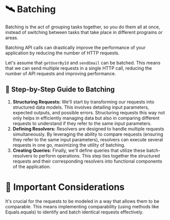 🛰️ Batching
===========

Batching is the act of grouping tasks together, so you do them all at once, instead of switching between tasks that take place in different programs or areas.

Batching API calls can drastically improve the performance of your application by reducing the number of HTTP requests.

Let's assume that `getUserById` and `sendEmail` can be batched. This means that we can send multiple requests in a single HTTP call, reducing the number of API requests and improving performance.

🐾 Step-by-Step Guide to Batching
---------------------------------

1. **Structuring Requests:** We'll start by transforming our requests into structured data models. This involves detailing input parameters, expected outputs, and possible errors. Structuring requests this way not only helps in efficiently managing data but also in comparing different requests to understand if they refer to the same input parameters.
2. **Defining Resolvers:** Resolvers are designed to handle multiple requests simultaneously. By leveraging the ability to compare requests (ensuring they refer to the same input parameters), resolvers can execute several requests in one go, maximizing the utility of batching.
3. **Creating Queries:** Finally, we'll define queries that utilize these batch-resolvers to perform operations. This step ties together the structured requests and their corresponding resolvers into functional components of the application.

👀 Important Considerations
===========================

It's crucial for the requests to be modeled in a way that allows them to be comparable. This means implementing comparability (using methods like Equals.equals) to identify and batch identical requests effectively.